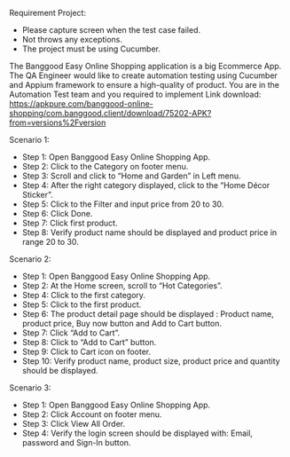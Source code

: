 Requirement Project:
- Please capture screen when the test case failed.
- Not throws any exceptions.
- The project must be using Cucumber.

The Banggood Easy Online Shopping application is a big Ecommerce App. The QA Engineer would like to create automation testing using Cucumber and Appium framework to ensure a high-quality of product. You are in the Automation Test team and you required to implement
Link download: https://apkpure.com/banggood-online-shopping/com.banggood.client/download/75202-APK?from=versions%2Fversion

Scenario 1:
- Step 1: Open Banggood Easy Online Shopping App.
- Step 2: Click to the Category on footer menu.
- Step 3: Scroll and click to “Home and Garden” in Left menu.
- Step 4: After the right category displayed, click to the “Home Décor Sticker”.
- Step 5: Click to the Filter and input price from 20 to 30.
- Step 6: Click Done.
- Step 7: Click first product.
- Step 8: Verify product name should be displayed and product price in range 20 to 30.

Scenario 2:
- Step 1: Open Banggood Easy Online Shopping App.
- Step 2: At the Home screen, scroll to “Hot Categories”.
- Step 4: Click to the first category.
- Step 5: Click to the first product.
- Step 6: The product detail page should be displayed : Product name, product price, Buy now button and Add to Cart button.
- Step 7: Click “Add to Cart”.
- Step 8: Click to “Add to Cart” button.
- Step 9: Click to Cart icon on footer.
- Step 10: Verify product name, product size, product price and quantity should be displayed.

Scenario 3:
- Step 1: Open Banggood Easy Online Shopping App.
- Step 2: Click Account on footer menu.
- Step 3: Click View All Order.
- Step 4: Verify the login screen should be displayed with: Email, password and Sign-In button.

